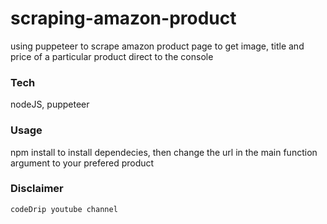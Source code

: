 # scraping-amazon-product
  using puppeteer to scrape amazon product page to get image, title and price of a particular product direct to the console
  
### Tech
  nodeJS, puppeteer
  
### Usage
  npm install
  to install dependecies,
  then change the url in the main function argument to your prefered product
  
### Disclaimer
    codeDrip youtube channel
